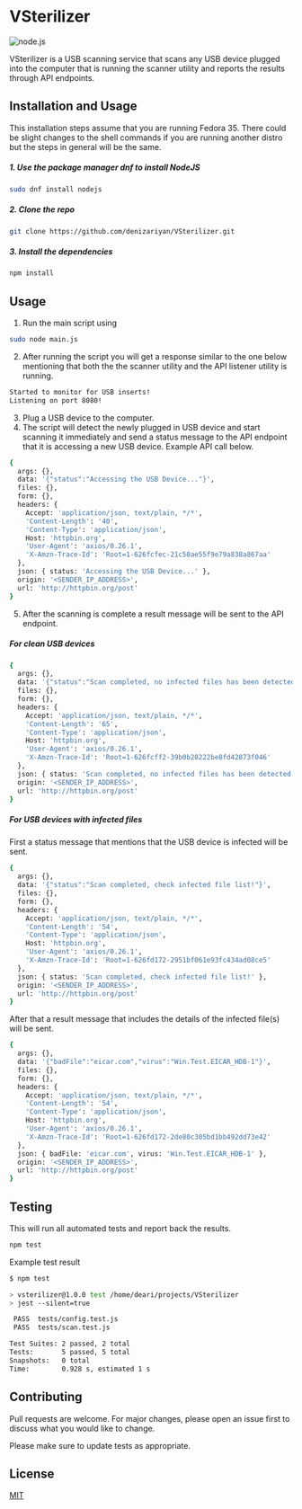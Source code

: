 # VSterilizer

![node.js](https://github.com/denizariyan/VSterilizer/actions/workflows/node.js.yml/badge.svg)

VSterilizer is a USB scanning service that scans any USB device plugged into the computer that is running the scanner utility and reports the results through API endpoints.

## Installation and Usage

This installation steps assume that you are running Fedora 35. There could be slight changes to the shell commands if you are running another distro but the steps in general will be the same.

##### 1. Use the package manager dnf to install NodeJS

```bash
sudo dnf install nodejs
```

##### 2. Clone the repo

```bash
git clone https://github.com/denizariyan/VSterilizer.git
```

##### 3. Install the dependencies

```bash
npm install
```

## Usage

1. Run the main script using

```bash
sudo node main.js
```

2. After running the script you will get a response similar to the one below mentioning that both the the scanner utility and the API listener utility is running.

```bash
Started to monitor for USB inserts!
Listening on port 8080!
```

3. Plug a USB device to the computer.
4. The script will detect the newly plugged in USB device and start scanning it immediately and send a status message to the API endpoint that it is accessing a new USB device. Example API call below.

```bash
{
  args: {},
  data: '{"status":"Accessing the USB Device..."}',
  files: {},
  form: {},
  headers: {
    Accept: 'application/json, text/plain, */*',
    'Content-Length': '40',
    'Content-Type': 'application/json',
    Host: 'httpbin.org',
    'User-Agent': 'axios/0.26.1',
    'X-Amzn-Trace-Id': 'Root=1-626fcfec-21c50ae55f9e79a838a867aa'
  },
  json: { status: 'Accessing the USB Device...' },
  origin: '<SENDER_IP_ADDRESS>',
  url: 'http://httpbin.org/post'
}
```

5. After the scanning is complete a result message will be sent to the API endpoint.

##### For clean USB devices

```bash
{
  args: {},
  data: '{"status":"Scan completed, no infected files has been detected."}',
  files: {},
  form: {},
  headers: {
    Accept: 'application/json, text/plain, */*',
    'Content-Length': '65',
    'Content-Type': 'application/json',
    Host: 'httpbin.org',
    'User-Agent': 'axios/0.26.1',
    'X-Amzn-Trace-Id': 'Root=1-626fcff2-39b0b20222be8fd42873f046'
  },
  json: { status: 'Scan completed, no infected files has been detected.' },
  origin: '<SENDER_IP_ADDRESS>',
  url: 'http://httpbin.org/post'
}
```

##### For USB devices with infected files

First a status message that mentions that the USB device is infected will be sent.

```bash
{
  args: {},
  data: '{"status":"Scan completed, check infected file list!"}',
  files: {},
  form: {},
  headers: {
    Accept: 'application/json, text/plain, */*',
    'Content-Length': '54',
    'Content-Type': 'application/json',
    Host: 'httpbin.org',
    'User-Agent': 'axios/0.26.1',
    'X-Amzn-Trace-Id': 'Root=1-626fd172-2951bf061e93fc434ad08ce5'
  },
  json: { status: 'Scan completed, check infected file list!' },
  origin: '<SENDER_IP_ADDRESS>',
  url: 'http://httpbin.org/post'
}
```

After that a result message that includes the details of the infected file(s) will be sent.

```bash
{
  args: {},
  data: '{"badFile":"eicar.com","virus":"Win.Test.EICAR_HDB-1"}',
  files: {},
  form: {},
  headers: {
    Accept: 'application/json, text/plain, */*',
    'Content-Length': '54',
    'Content-Type': 'application/json',
    Host: 'httpbin.org',
    'User-Agent': 'axios/0.26.1',
    'X-Amzn-Trace-Id': 'Root=1-626fd172-2de80c305bd1bb492dd73e42'
  },
  json: { badFile: 'eicar.com', virus: 'Win.Test.EICAR_HDB-1' },
  origin: '<SENDER_IP_ADDRESS>',
  url: 'http://httpbin.org/post'
}
```

## Testing

This will run all automated tests and report back the results.

```bash
npm test
```

Example test result

```bash
$ npm test

> vsterilizer@1.0.0 test /home/deari/projects/VSterilizer
> jest --silent=true

 PASS  tests/config.test.js
 PASS  tests/scan.test.js

Test Suites: 2 passed, 2 total
Tests:       5 passed, 5 total
Snapshots:   0 total
Time:        0.928 s, estimated 1 s
```

## Contributing

Pull requests are welcome. For major changes, please open an issue first to discuss what you would like to change.

Please make sure to update tests as appropriate.

## License

[MIT](https://github.com/denizariyan/VSterilizer/blob/master/LICENSE)
